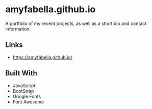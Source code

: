 # amyfabella.github.io
A portfolio of my recent projects, as well as a short bio and contact information.
## Links
* https://amyfabella.github.io/
## Built With
* JavaScript
* BootStrap
* Google Fonts
* Font Awesome
